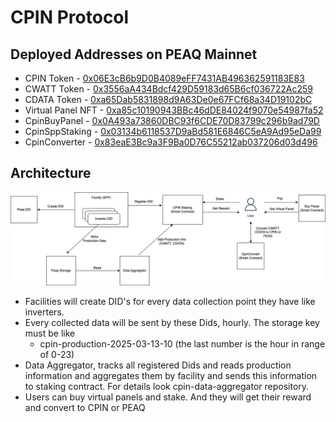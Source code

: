 # CPIN Protocol

## Deployed Addresses on PEAQ Mainnet

- CPIN Token - [0x06E3cB6b9D0B4089eFF7431AB496362591183E83](https://peaq.subscan.io/account/0x06E3cB6b9D0B4089eFF7431AB496362591183E83?tab=contract)
- CWATT Token - [0x3556aA434Bdcf429D59183d65B6cf036722Ac259](https://peaq.subscan.io/account/0x3556aA434Bdcf429D59183d65B6cf036722Ac259?tab=contract)
- CDATA Token - [0xa65Dab5831898d9A63De0e67FCf68a34D19102bC](https://peaq.subscan.io/account/0xa65Dab5831898d9A63De0e67FCf68a34D19102bC?tab=contract)
- Virtual Panel NFT - [0xa85c10190943BBc46dDE84024f9070e54987fa52](https://peaq.subscan.io/account/0xa85c10190943BBc46dDE84024f9070e54987fa52?tab=contract)
- CpinBuyPanel - [0x0A493a73860DBC93f6CDE70D83799c296b9ad79D](https://peaq.subscan.io/account/0x0A493a73860DBC93f6CDE70D83799c296b9ad79D?tab=contract)
- CpinSppStaking - [0x03134b6118537D9aBd581E6846C5eA9Ad95eDa99](https://peaq.subscan.io/account/0x03134b6118537D9aBd581E6846C5eA9Ad95eDa99?tab=contract)
- CpinConverter - [0x83eaE3Bc9a3F9Ba0D76C55212ab037206d03d496](https://peaq.subscan.io/account/0x83eaE3Bc9a3F9Ba0D76C55212ab037206d03d496?tab=contract)

## Architecture

![CPIn protocol diagram](./diagram.png)

- Facilities will create DID's for every data collection point they have like inverters.
- Every collected data will be sent by these Dids, hourly. The storage key must be like
  - cpin-production-2025-03-13-10 (the last number is the hour in range of 0-23)
- Data Aggregator, tracks all registered Dids and reads production information and aggregates them by facility
  and sends this information to staking contract. For details look cpin-data-aggregator repository.
- Users can buy virtual panels and stake. And they will get their reward and convert to CPIN or PEAQ
